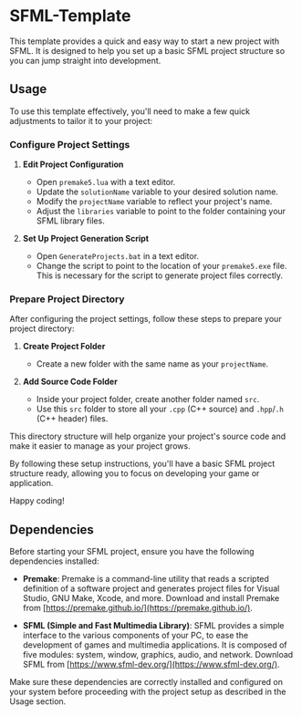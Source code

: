 # SFML-Template

This template provides a quick and easy way to start a new project with SFML. It is designed to help you set up a basic SFML project structure so you can jump straight into development.

## Usage

To use this template effectively, you'll need to make a few quick adjustments to tailor it to your project:

### Configure Project Settings

1. **Edit Project Configuration**
   - Open `premake5.lua` with a text editor.
   - Update the `solutionName` variable to your desired solution name.
   - Modify the `projectName` variable to reflect your project's name.
   - Adjust the `libraries` variable to point to the folder containing your SFML library files.

2. **Set Up Project Generation Script**
   - Open `GenerateProjects.bat` in a text editor.
   - Change the script to point to the location of your `premake5.exe` file. This is necessary for the script to generate project files correctly.

### Prepare Project Directory

After configuring the project settings, follow these steps to prepare your project directory:

1. **Create Project Folder**
   - Create a new folder with the same name as your `projectName`.
   
2. **Add Source Code Folder**
   - Inside your project folder, create another folder named `src`.
   - Use this `src` folder to store all your `.cpp` (C++ source) and `.hpp`/`.h` (C++ header) files.

This directory structure will help organize your project's source code and make it easier to manage as your project grows.

By following these setup instructions, you'll have a basic SFML project structure ready, allowing you to focus on developing your game or application.

Happy coding!

## Dependencies

Before starting your SFML project, ensure you have the following dependencies installed:

- **Premake**: Premake is a command-line utility that reads a scripted definition of a software project and generates project files for Visual Studio, GNU Make, Xcode, and more. Download and install Premake from [https://premake.github.io/](https://premake.github.io/).

- **SFML (Simple and Fast Multimedia Library)**: SFML provides a simple interface to the various components of your PC, to ease the development of games and multimedia applications. It is composed of five modules: system, window, graphics, audio, and network. Download SFML from [https://www.sfml-dev.org/](https://www.sfml-dev.org/).

Make sure these dependencies are correctly installed and configured on your system before proceeding with the project setup as described in the Usage section.
